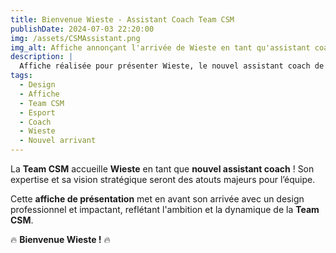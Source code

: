 ```yaml
---  
title: Bienvenue Wieste - Assistant Coach Team CSM  
publishDate: 2024-07-03 22:20:00  
img: /assets/CSMAssistant.png  
img_alt: Affiche annonçant l'arrivée de Wieste en tant qu'assistant coach de la Team CSM, avec un design dynamique et professionnel.  
description: |  
  Affiche réalisée pour présenter Wieste, le nouvel assistant coach de la Team CSM. Un renfort stratégique pour accompagner l’équipe vers de nouveaux sommets !  
tags:  
  - Design  
  - Affiche  
  - Team CSM  
  - Esport  
  - Coach  
  - Wieste  
  - Nouvel arrivant  
---  
```


La **Team CSM** accueille **Wieste** en tant que **nouvel assistant coach** ! Son expertise et sa vision stratégique seront des atouts majeurs pour l’équipe.  

Cette **affiche de présentation** met en avant son arrivée avec un design professionnel et impactant, reflétant l'ambition et la dynamique de la **Team CSM**.  

🔥 **Bienvenue Wieste !** 🔥  

